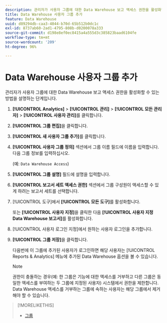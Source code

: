 ```yaml
---
description: 관리자가 사용자 그룹에 대한 Data Warehouse 보고 액세스 권한을 활성화할 수 있는 방법을 설명하는 단계입니다.
title: Data Warehouse 사용자 그룹 추가
feature: Data Warehouse
uuid: d89294db-caa3-4044-b70d-65b512b0dc1c
exl-id: 8737ab60-2ad1-4795-808b-d0200078a333
source-git-commit: d198e8ef0ec8415a4a555d3c385823baad6104fe
workflow-type: tm+mt
source-wordcount: '209'
ht-degree: 96%

---
```


# Data Warehouse 사용자 그룹 추가

관리자가 사용자 그룹에 대한 Data Warehouse 보고 액세스 권한을 활성화할 수 있는 방법을 설명하는 단계입니다.

1. **[!UICONTROL Analytics]** > **[!UICONTROL 관리]** > **[!UICONTROL 모든 관리자]** > **[!UICONTROL 사용자 관리]**&#x200B;를 클릭합니다.
1. **[!UICONTROL 그룹 편집]**&#x200B;을 클릭합니다.
1. **[!UICONTROL 새 사용자 그룹 추가]**&#x200B;를 클릭합니다.
1. **[!UICONTROL 사용자 그룹 정의]** 섹션에서 그룹 이름 필드에 이름을 입력합니다. 다음 그룹 정보를 입력하십시오.

   (예: `Data Warehouse Access`)
1. **[!UICONTROL 그룹 설명]** 필드에 설명을 입력합니다.
1. **[!UICONTROL 보고서 세트 액세스 권한]** 섹션에서 그룹 구성원이 액세스할 수 있게 하려는 보고서 세트를 선택합니다.
1. [!UICONTROL 도구]에서 **[!UICONTROL 모든 도구]**&#x200B;를 활성화합니다.

   또는 **[!UICONTROL 사용자 지정]**&#x200B;을 클릭한 다음 **[!UICONTROL 사용자 지정 Data Warehouse 보고서]**&#x200B;를 활성화합니다.

1. [!UICONTROL 사용자 로그인 지정]에서 원하는 사용자 로그인을 추가합니다.
1. **[!UICONTROL 그룹 저장]**&#x200B;을 클릭합니다.

   다음번에 이 그룹에 추가된 사용자가 로그인하면 해당 사용자는 [!UICONTROL Reports &amp; Analytics] 메뉴에 추가된 Data Warehouse 옵션을 볼 수 있습니다.

   >[!NOTE]
   >
   >권한이 충돌하는 경우(예: 한 그룹은 기능에 대한 액세스를 거부하고 다른 그룹은 동일한 액세스를 부여하는 두 그룹에 지정된 사용자) 시스템에서 권한을 제한합니다. Data Warehouse 액세스를 거부하는 그룹에 속하는 사용자는 해당 그룹에서 제거해야 할 수 있습니다.

>[!MORELIKETHIS]
>
>* [그룹](/help/admin/user-management2/c-user-groups/groups.md)

